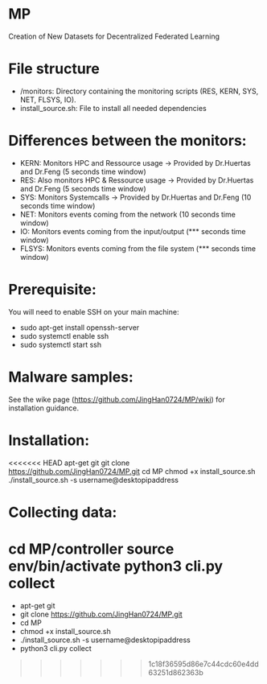 # MP
Creation of New Datasets for Decentralized Federated Learning
# File structure
* /monitors: Directory containing the monitoring scripts (RES, KERN, SYS, NET, FLSYS, IO).
* install_source.sh: File to install all needed dependencies
# Differences between the monitors:
* KERN: Monitors HPC and Ressource usage -> Provided by Dr.Huertas and Dr.Feng (5 seconds time window)
* RES: Also monitors HPC & Ressource usage -> Provided by Dr.Huertas and Dr.Feng (5 seconds time window)
* SYS: Monitors Systemcalls -> Provided by Dr.Huertas and Dr.Feng (10 seconds time window)
* NET: Monitors events coming from the network (10 seconds time window)
* IO: Monitors events coming from the input/output (*** seconds time window)
* FLSYS: Monitors events coming from the file system (*** seconds time window)
# Prerequisite:
You will need to enable SSH on your main machine:
* sudo apt-get install openssh-server
* sudo systemctl enable ssh
* sudo systemctl start ssh
# Malware samples:
See the wike page (https://github.com/JingHan0724/MP/wiki) for installation guidance.
# Installation:
<<<<<<< HEAD
apt-get git
git clone https://github.com/JingHan0724/MP.git
cd MP
chmod +x install_source.sh
./install_source.sh -s username@desktopipaddress
# Collecting data:
cd MP/controller
source env/bin/activate
python3 cli.py collect
=======
* apt-get git
* git clone https://github.com/JingHan0724/MP.git
* cd MP
* chmod +x install_source.sh
* ./install_source.sh -s username@desktopipaddress
* python3 cli.py collect
>>>>>>> 1c18f36595d86e7c44cdc60e4dd63251d862363b
